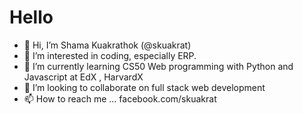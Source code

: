 # Hello

- 👋 Hi, I’m Shama Kuakrathok (@skuakrat)
- 👀 I’m interested in coding, especially ERP.
- 🌱 I’m currently learning CS50 Web programming with Python and Javascript at EdX , HarvardX
- 💞️ I’m looking to collaborate on full stack web development 
- 📫 How to reach me ... facebook.com/skuakrat

<!---
skuakrat/skuakrat is a ✨ special ✨ repository because its `README.md` (this file) appears on your GitHub profile.
You can click the Preview link to take a look at your changes.
--->
